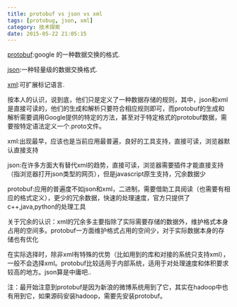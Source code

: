 ```yaml
---
title: protobuf vs json vs xml
tags: [protobug, json, xml]
category: 技术探索
date: 2015-05-22 21:05:15
---
```


[protobuf](https://developers.google.com/protocol-buffers/):google 的一种数据交换的格式.

[json](http://json.org/):一种轻量级的数据交换格式.

[xml](http://zh.wikipedia.org/wiki/XML):可扩展标记语言.

按本人的认识，说到底，他们只是定义了一种数据存储的规则，其中，json和xml是直接可读的，他们的生成和解析只要符合相应规则即可，而protobuf的生成和解析需要调用Google提供的特定的方法，甚至对于特定格式的protobuf数据，需要按特定语法定义一个.proto文件。

xml:出现最早，应该也是当前应用最普遍，良好的工具支持，直接可读，浏览器默认直接支持

json:在许多方面大有替代xml的趋势，直接可读，浏览器需要插件才能直接支持（指浏览器打开json类型的网页），但是javascript原生支持，冗余数据少

protobuf:应用的普遍度不如json和xml，二进制，需要借助工具阅读（也需要有相应的格式定义），更少的冗余数据，快速的处理速度，官方只提供了c++,java,python的处理工具

关于冗余的认识：xml的冗余多主要指除了实际需要存储的数据外，维护格式本身占用的空间多。protobuf一方面维护格式占用的空间少，对于实际数据本身的存储也有优化

在实际选择时，除非xml有特殊的优势（比如用到的库和对接的系统只支持xml），一般不会选择xml。protobuf比较适用于内部系统，适用于对处理速度和体积要求较高的地方。json算是中庸吧..

注：最开始注意到protobuf是因为新浪的微博系统用到了它，其实在hadoop中也有用到它，如果源码安装hadoop，需要先安装protobuf。